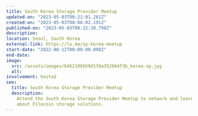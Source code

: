 ```yaml
---
title: South Korea Storage Provider Meetup
updated-on: "2023-05-03T08:21:01.261Z"
created-on: "2023-05-03T08:06:02.191Z"
published-on: "2023-05-03T08:22:38.798Z"
description:
location: Seoul, South Korea
external-link: https://lu.ma/sp-korea-meetup
start-date: "2022-08-12T00:00:00.000Z"
end-date:
image:
  src: /assets/images/6452196b59d1f8a352664f3b_korea-sp.jpg
  alt:
involvement: hosted
seo:
  title: South Korea Storage Provider Meetup
  description:
    Attend the South Korea Storage Provider Meetup to network and learn
    about Filecoin storage solutions.
---
```

